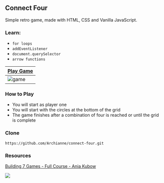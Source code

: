 ## Connect Four

Simple retro game, made with HTML, CSS and Vanilla JavaScript.

### Learn:
- `for loops`
- `addEventListener`
- `document.querySelector`
- `arrow functions`

|[Play Game](https://archianne.github.io/connect-four/)  |
|--|
| ![game](https://) |

### How to Play
- You will start as player one
- You will start with the circles at the bottom of the grid
- The game finishes after a combination of four is reached or until the grid is complete

### Clone
    https://github.com/Archianne/connect-four.git

### Resources
[Building 7 Games - Full Course - Ania Kubow](https://www.youtube.com/watch?v=lhNdUVh3qCc&list=PLCr7hpNyQaE70_m2tSCxNU1FOqsPUUExh&index=3)

![](https://komarev.com/ghpvc/?username=Archianne&color=gray&label=Views)
